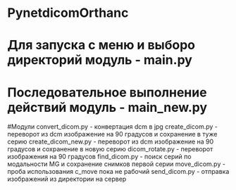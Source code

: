 # PynetdicomOrthanc

# Для запуска с меню и выборо директорий модуль - main.py

# Последовательное выполнение действий модуль - main_new.py

#Модули
convert_dicom.py - конвертация dcm в jpg
create_dicom.py - переворот из dcm изображение на 90 градусов и сохранение в туже серию
create_dicom_new.py - переворот из dcm изображение на 90 градусов и сохранение в новую серию
dicom_rotate.py - переворот изображения на 90 градусов
find_dicom.py - поиск серий по модальности MG и сохранение снимков первой серии
move_dicom.py - проба использования c_move пока не рабочий
send_dicom.py - отправка изображений из директории на сервер